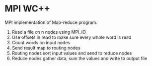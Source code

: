 <h1>MPI WC++</h1>
MPI implementation of Map-reduce program.

<ol>
<li>Read a file on n nodes using MPI_IO</li>
<li>Use offsets in read to make sure every whole word is read</li>
<li>Count words on input nodes</li>
<li>Send result map to routing nodes</li>
<li>Routing nodes sort input values and send to reduce nodes</li>
<li>Reduce nodes gather data, sum the values and write to output file</li>
</ol>
